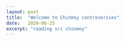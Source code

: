 ```yaml
---
layout: post
title:  "Welcome to Chinmoy controversies"
date:   2020-06-25
excerpt: "reading sri chinmoy"
---
```


